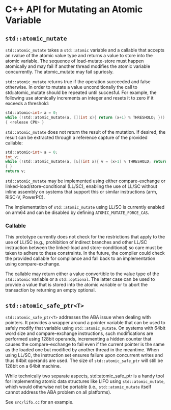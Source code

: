 # C++ API for Mutating an Atomic Variable


## `std::atomic_mutate`

`std::atomic_mutate` takes a `std::atomic` variable
and a callable that accepts an rvalue of the atomic value type
and returns a value to store into the atomic variable.
The sequence of load-mutate-store must happen atomically
and may fail if another thread modifies the atomic variable
concurrently. The atomic_mutate may fail spuriosly.

`std::atomic_mutate` returns true if the operation succeeded and
false otherwise. In order to mutate a value unconditionally
the call to std::atomic_mutate should be repeated until
succesful. For example, the following use atomically increments
an integer and resets it to zero if it exceeds a threshold:

```C
std::atomic<int> a = 0;
while (!std::atomic_mutate(a, [](int x){ return (x+1) % THRESHOLD; }))
{ <release CPU> }
```

`std::atomic_mutate` does not return the result of the mutation.
If desired, the result can be extracted through a reference capture
of the provided callable:

```C
std::atomic<int> a = 0;
int v;
while (!std::atomic_mutate(a, [&](int x){ v = (x+1) % THRESHOLD; return v; }))
{ }
return v;
```

`std::atomic_mutate` may be implemented using either compare-exchange
or linked-load/store-conditional (LL/SC), enabling the use of LL/SC
without inline assembly on systems that support this or similar
instructions (arm, RISC-V, PowerPC).

The implementation of `std::atomic_mutate` using LL/SC is currently
enabled on arm64 and can be disabled by defining `ATOMIC_MUTATE_FORCE_CAS`.

### Callable

This prototype currently does not check for the restrictions that
apply to the use of LL/SC (e.g., prohibition of indirect branches
and other LL/SC instruction between the linked-load and store-conditional)
so care must be taken to adhere to these constraints. In the future,
the compiler could check the provided callable for compliance and
fall back to an implementation using compare-exchange.

The callable may return either a value convertible to the value type
of the `std::atomic` variable or a `std::optional`.
The latter case can be used to provide a value that is stored into the
atomic variable or to abort the transaction by returning an empty
optional.


## `std::atomic_safe_ptr<T>`

`std::atomic_safe_ptr<T>` addresses the ABA issue when dealing with
pointers. It provides a wrapper around a pointer variable
that can be used to safely modify that variable using `std::atomic_mutate`.
On systems with 64bit word size and compare-exchange instructions, such modifications
are performed using 128bit operands, incrementing
a hidden counter that causes the compare-exchange to fail even if the
current pointer is the same as the loaded one but modified
by another thread in the meantime.
When using LL/SC, the instruction set ensures failure upon concurrent
writes and thus 64bit operands are used. The size of `std::atomic_safe_ptr`
will still be 128bit on a 64bit machine.

While technically two separate aspects, std::atomic_safe_ptr
is a handy tool for implementing atomic data structures like LIFO
using `std::atomic_mutate`, which would otherwise not be portable
(i.e., `std::atomic_mutate` itself cannot address the ABA problem
on all platforms).

See `src/lifo.cc` for an example.